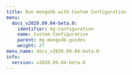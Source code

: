 ```yaml
---
title: Run mongodb with Custom Configuration
menu:
  docs_v2020.09.04-beta.0:
    identifier: mg-configuration
    name: Custom Configuration
    parent: mg-mongodb-guides
    weight: 27
menu_name: docs_v2020.09.04-beta.0
info:
  version: v2020.09.04-beta.0
---
```


